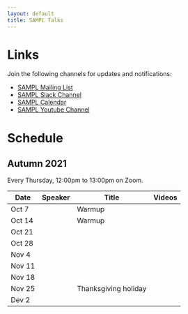 ```yaml
---
layout: default
title: SAMPL Talks
---
```


# Links

Join the following channels for updates and notifications:

- [SAMPL Mailing List](https://mailman.cs.washington.edu/mailman/admin/sampl)
- [SAMPL Slack Channel](https://uw-cse.slack.com/archives/C9DE9ES9Z)
- [SAMPL Calendar](https://calendar.google.com/calendar/embed?src=cs.washington.edu_ek1s98h0oj1b4b49m2t69f5peo%40group.calendar.google.com&ctz=America%2FLos_Angeles)
- [SAMPL Youtube Channel](https://www.youtube.com/channel/UCYZ98EiUAI-KkBSyuml155Q)


# Schedule

## Autumn 2021

Every Thursday, 12:00pm to 13:00pm on Zoom. 

| Date   | Speaker | Title                | Videos |
|--------|---------|----------------------|--------|
| Oct 7  |         | Warmup               |        |
| Oct 14 |         | Warmup               |        |
| Oct 21 |         |                      |        |
| Oct 28 |         |                      |        |
| Nov 4  |         |                      |        |
| Nov 11 |         |                      |        |
| Nov 18 |         |                      |        |
| Nov 25 |         | Thanksgiving holiday |        |
| Dev 2  |         |                      |        |


